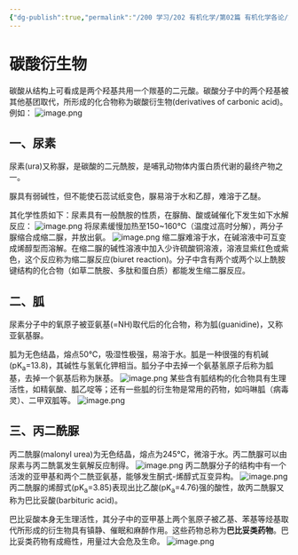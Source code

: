 ```yaml
---
{"dg-publish":true,"permalink":"/200 学习/202 有机化学/第02篇 有机化学各论/第12章 羧酸衍生物/第3节 碳酸衍生物/碳酸衍生物/","title":"碳酸衍生物","created":"2024-02-07T20:22:18.442+08:00","updated":"2024-02-07T20:31:47.548+08:00"}
---
```


# 碳酸衍生物
碳酸从结构上可看成是两个羟基共用一个羰基的二元酸。碳酸分子中的两个羟基被其他基团取代，所形成的化合物称为碳酸衍生物(derivatives of carbonic acid)。例如：
![image.png](https://cdn.jsdelivr.net/gh/Dolan-Lance/Image-Jiang/202402072023223.jpg)
## 一、尿素
尿素(ura)又称脲，是碳酸的二元酰胺，是哺乳动物体内蛋白质代谢的最终产物之一。

脲具有弱碱性，但不能使石蕊试纸变色，脲易溶于水和乙醇，难溶于乙醚。

其化学性质如下：尿素具有一般酰胺的性质，在脲酶、酸或碱催化下发生如下水解反应：
![image.png](https://cdn.jsdelivr.net/gh/Dolan-Lance/Image-Jiang/202402072023837.jpg)
将尿素缓慢加热至150~160℃（温度过高时分解），两分子脲缩合成缩二脲，并放出氨。
![image.png](https://cdn.jsdelivr.net/gh/Dolan-Lance/Image-Jiang/202402072024345.jpg)
缩二脲难溶于水，在碱溶液中可互变成烯醇型而溶解。在缩二脲的碱性溶液中加入少许硫酸铜溶液，溶液显紫红色或紫色，这个反应称为缩二脲反应(biuret reaction)。分子中含有两个或两个以上酰胺键结构的化合物（如草二酰胺、多肽和蛋白质）都能发生缩二脲反应。
## 二、胍
尿素分子中的氧原子被亚氨基(=NH)取代后的化合物，称为胍(guanidine)，又称亚氨基脲。

胍为无色结晶，熔点50℃，吸湿性极强，易溶于水。胍是一种很强的有机碱(pK<sub>a</sub>=13.8)，其碱性与氢氧化钾相当。胍分子中去掉一个氨基氢原子后称为胍基，去掉一个氨基后称为脒基。
![image.png](https://cdn.jsdelivr.net/gh/Dolan-Lance/Image-Jiang/202402072025182.jpg)
某些含有胍结构的化合物具有生理活性，如精氨酸、胍乙啶等；还有一些胍的衍生物是常用的药物，如吗啉胍（病毒灵）、二甲双胍等。
![image.png](https://cdn.jsdelivr.net/gh/Dolan-Lance/Image-Jiang/202402072025497.jpg)
## 三、丙二酰脲
丙二酰脲(malonyl urea)为无色结晶，熔点为245℃，微溶于水。丙二酰脲可以由尿素与丙二酰氯发生氨解反应制得。
![image.png](https://cdn.jsdelivr.net/gh/Dolan-Lance/Image-Jiang/202402072026778.jpg)
丙二酰脲分子的结构中有一个活泼的亚甲基和两个二酰亚氨基，能够发生酮式-烯醇式互变异构。
![image.png](https://cdn.jsdelivr.net/gh/Dolan-Lance/Image-Jiang/202402072026082.jpg)
丙二酰脲的烯醇式(pK<sub>a</sub>=3.85)表现出比乙酸(pK<sub>a</sub>=4.76)强的酸性，故丙二酰脲又称为巴比妥酸(barbituric acid)。

巴比妥酸本身无生理活性，其分子中的亚甲基上两个氢原子被乙基、苯基等烃基取代所形成的衍生物具有镇静、催眠和麻醉作用。这些药物总称为**巴比妥类药物**。巴比妥类药物有成瘾性，用量过大会危及生命。
![image.png](https://cdn.jsdelivr.net/gh/Dolan-Lance/Image-Jiang/202402072027467.jpg)
